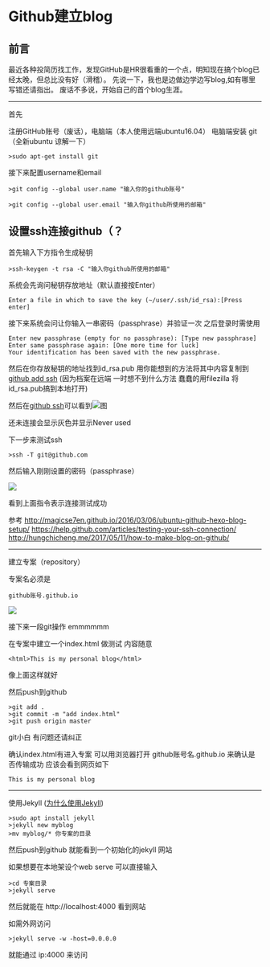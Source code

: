 # Github建立blog

## 前言
最近各种投简历找工作，发现GitHub是HR很看重的一个点，明知现在搞个blog已经太晚，但总比没有好（滑稽）。
先说一下，我也是边做边学边写blog,如有哪里写错还请指出。
废话不多说，开始自己的首个blog生涯。


---

首先

注册GitHub账号（废话），电脑端（本人使用远端ubuntu16.04）
电脑端安装 git （全新ubuntu 谅解一下）
```
>sudo apt-get install git
```

接下来配置username和email
```
>git config --global user.name "输入你的github账号"

>git config --global user.email "输入你github所使用的邮箱"
```

## 设置ssh连接github（？

首先输入下方指令生成秘钥
```	
>ssh-keygen -t rsa -C "输入你github所使用的邮箱" 
```
系统会先询问秘钥存放地址（默认直接按Enter）
```
Enter a file in which to save the key (~/user/.ssh/id_rsa):[Press enter]
```
接下来系统会问让你输入一串密码（passphrase）并验证一次 之后登录时需使用 
```
Enter new passphrase (empty for no passphrase): [Type new passphrase]
Enter same passphrase again: [One more time for luck]
Your identification has been saved with the new passphrase.
```
然后在你存放秘钥的地址找到id_rsa.pub 用你能想到的方法将其中内容复制到[github add ssh](https://github.com/settings/keys) (因为档案在远端 一时想不到什么方法 蠢蠢的用filezilla 将id_rsa.pub搞到本地打开)

然后在[github ssh](https://github.com/settings/keys)可以看到![图](https://lh4.googleusercontent.com/AhYtN-X-zP5YSacnm-Ss5zEcBgEUkNQHbs0fIG-QO7PVX3ubf_gW1gvqYLChzC5QJIDcC0asEIW9DA=w2560-h987-rw)

还未连接会显示灰色并显示Never used

下一步来测试ssh
```
>ssh -T git@github.com
```
然后输入刚刚设置的密码（passphrase）

![](https://lh4.googleusercontent.com/QKiqBxyoTLCvkZ2Y2QBHe9vtB6-MaoeyWUTehyBzNji07Qjx4cWYH0PtCiJbv9a6OIhhzIN9Xr5ZsA=w958-h969)

看到上面指令表示连接测试成功


参考
http://magicse7en.github.io/2016/03/06/ubuntu-github-hexo-blog-setup/
https://help.github.com/articles/testing-your-ssh-connection/
http://hungchicheng.me/2017/05/11/how-to-make-blog-on-github/

---

建立专案（repository）

专案名必须是 
```
github账号.github.io
```

![](https://lh4.googleusercontent.com/aQly7q-uWNQNClaQcyXu46Fk4_YrR-93ac7gxlaEL2KM6HxLpVRYTjsdXmpfL4cg-JgsAxEp8zGuW6Vyg58R=w1987-h775-rw)

接下来一段git操作 emmmmmm

在专案中建立一个index.html 做测试 内容随意 
```
<html>This is my personal blog</html>
```
像上面这样就好 

然后push到github
```
>git add .
>git commit -m "add index.html"
>git push origin master
```
git小白 有问题还请纠正

确认index.html有进入专案 可以用浏览器打开 github账号名.github.io 来确认是否传输成功
应该会看到网页如下
```
This is my personal blog
```



---

使用Jekyll ([为什么使用Jekyll](http://hungchicheng.me/2017/05/11/how-to-make-blog-on-github/))


```
>sudo apt install jekyll
>jekyll new myblog
>mv myblog/* 你专案的目录
```

然后push到github 就能看到一个初始化的jekyll 网站

如果想要在本地架设个web serve 可以直接输入
```
>cd 专案目录
>jekyll serve
```

然后就能在 http://localhost:4000 看到网站

如需外网访问 
```
>jekyll serve -w -host=0.0.0.0
```
就能通过 ip:4000 来访问


